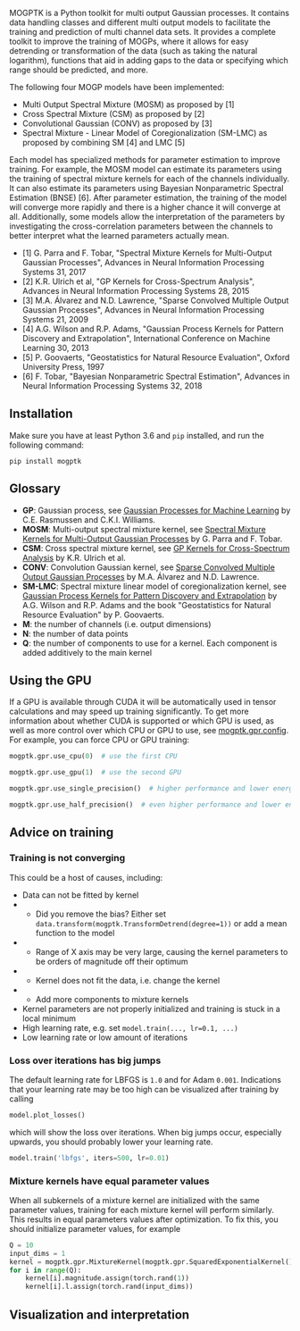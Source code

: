 MOGPTK is a Python toolkit for multi output Gaussian processes. It contains data handling classes and different multi output models to facilitate the training and prediction of multi channel data sets. It provides a complete toolkit to improve the training of MOGPs, where it allows for easy detrending or transformation of the data (such as taking the natural logarithm), functions that aid in adding gaps to the data or specifying which range should be predicted, and more.

The following four MOGP models have been implemented:

- Multi Output Spectral Mixture (MOSM) as proposed by [1]
- Cross Spectral Mixture (CSM) as proposed by [2]
- Convolutional Gaussian (CONV) as proposed by [3]
- Spectral Mixture - Linear Model of Coregionalization (SM-LMC) as proposed by combining SM [4] and LMC [5]

Each model has specialized methods for parameter estimation to improve training. For example, the MOSM model can estimate its parameters using the training of spectral mixture kernels for each of the channels individually. It can also estimate its parameters using Bayesian Nonparametric Spectral Estimation (BNSE) [6]. After parameter estimation, the training of the model will converge more rapidly and there is a higher chance it will converge at all. Additionally, some models allow the interpretation of the parameters by investigating the cross-correlation parameters between the channels to better interpret what the learned parameters actually mean.

- [1] G. Parra and F. Tobar, "Spectral Mixture Kernels for Multi-Output Gaussian Processes", Advances in Neural Information Processing Systems 31, 2017
- [2] K.R. Ulrich et al, "GP Kernels for Cross-Spectrum Analysis", Advances in Neural Information Processing Systems 28, 2015
- [3] M.A. Álvarez and N.D. Lawrence, "Sparse Convolved Multiple Output Gaussian Processes", Advances in Neural Information Processing Systems 21, 2009
- [4] A.G. Wilson and R.P. Adams, "Gaussian Process Kernels for Pattern Discovery and Extrapolation", International Conference on Machine Learning 30, 2013
- [5] P. Goovaerts, "Geostatistics for Natural Resource Evaluation", Oxford University Press, 1997
- [6] F. Tobar, "Bayesian Nonparametric Spectral Estimation", Advances in Neural Information Processing Systems 32, 2018

## Installation
Make sure you have at least Python 3.6 and `pip` installed, and run the following command:

```
pip install mogptk
```

## Glossary
- **GP**: Gaussian process, see [Gaussian Processes for Machine Learning](http://www.gaussianprocess.org/gpml/) by C.E. Rasmussen and C.K.I. Williams.
- **MOSM**: Multi-output spectral mixture kernel, see [Spectral Mixture Kernels for Multi-Output Gaussian Processes](https://arxiv.org/abs/1709.01298) by G. Parra and F. Tobar.
- **CSM**: Cross spectral mixture kernel, see [GP Kernels for Cross-Spectrum Analysis](https://papers.nips.cc/paper/5966-gp-kernels-for-cross-spectrum-analysis) by K.R. Ulrich et al.
- **CONV**: Convolution Gaussian kernel, see [Sparse Convolved Multiple Output Gaussian Processes](https://arxiv.org/abs/0911.5107) by M.A. Álvarez and N.D. Lawrence.
- **SM-LMC**: Spectral mixture linear model of coregionalization kernel, see [Gaussian Process Kernels for Pattern Discovery and Extrapolation](https://arxiv.org/abs/1302.4245) by A.G. Wilson and R.P. Adams and the book "Geostatistics for Natural Resource Evaluation" by P. Goovaerts.
- **M**: the number of channels (i.e. output dimensions)
- **N**: the number of data points
- **Q**: the number of components to use for a kernel. Each component is added additively to the main kernel

## Using the GPU
If a GPU is available through CUDA it will be automatically used in tensor calculations and may speed up training significantly. To get more information about whether CUDA is supported or which GPU is used, as well as more control over which CPU or GPU to use, see [mogptk.gpr.config](https://games-uchile.github.io/mogptk/gpr/config.html). For example, you can force CPU or GPU training:

```python
mogptk.gpr.use_cpu(0)  # use the first CPU

mogptk.gpr.use_gpu(1)  # use the second GPU

mogptk.gpr.use_single_precision()  # higher performance and lower energy usage

mogptk.gpr.use_half_precision()  # even higher performance and lower energy usage
```

## Advice on training 
### Training is not converging
This could be a host of causes, including:

- Data can not be fitted by kernel
- - Did you remove the bias? Either set `data.transform(mogptk.TransformDetrend(degree=1))` or add a mean function to the model
- - Range of X axis may be very large, causing the kernel parameters to be orders of magnitude off their optimum
- - Kernel does not fit the data, i.e. change the kernel
- - Add more components to mixture kernels
- Kernel parameters are not properly initialized and training is stuck in a local minimum
- High learning rate, e.g. set `model.train(..., lr=0.1, ...)`
- Low learning rate or low amount of iterations

### Loss over iterations has big jumps
The default learning rate for LBFGS is `1.0` and for Adam `0.001`. Indications that your learning rate may be too high can be visualized after training by calling

```python
model.plot_losses()
```

which will show the loss over iterations. When big jumps occur, especially upwards, you should probably lower your learning rate.

```python
model.train('lbfgs', iters=500, lr=0.01)
```

### Mixture kernels have equal parameter values
When all subkernels of a mixture kernel are initialized with the same parameter values, training for each mixture kernel will perform similarly. This results in equal parameters values after optimization. To fix this, you should initialize parameter values, for example

```python
Q = 10
input_dims = 1
kernel = mogptk.gpr.MixtureKernel(mogptk.gpr.SquaredExponentialKernel(), Q=Q)
for i in range(Q):
    kernel[i].magnitude.assign(torch.rand(1))
    kernel[i].l.assign(torch.rand(input_dims))
```

## Visualization and interpretation
